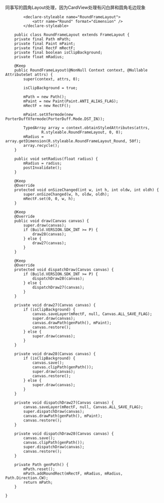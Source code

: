 同事写的圆角Layout处理，因为CardView处理有闪白屏和圆角毛边现象

            <declare-styleable name="RoundFrameLayout">
                <attr name="Round" format="dimension" />
            </declare-styleable>

        public class RoundFrameLayout extends FrameLayout {
        private final Path mPath;
        private final Paint mPaint;
        private final RectF mRectF;
        private final boolean isClipBackground;
        private float mRadius;

        @Keep
        public RoundFrameLayout(@NonNull Context context, @Nullable AttributeSet attrs) {
            super(context, attrs, 0);

            isClipBackground = true;

            mPath = new Path();
            mPaint = new Paint(Paint.ANTI_ALIAS_FLAG);
            mRectF = new RectF();

            mPaint.setXfermode(new PorterDuffXfermode(PorterDuff.Mode.DST_IN));

            TypedArray array = context.obtainStyledAttributes(attrs,
                    R.styleable.RoundFrameLayout, 0, 0);
            mRadius = array.getDimension(R.styleable.RoundFrameLayout_Round, 50f);
            array.recycle();
        }

        public void setRadius(float radius) {
            mRadius = radius;
            postInvalidate();
        }

        @Keep
        @Override
        protected void onSizeChanged(int w, int h, int oldw, int oldh) {
            super.onSizeChanged(w, h, oldw, oldh);
            mRectF.set(0, 0, w, h);
        }

        @Keep
        @Override
        public void draw(Canvas canvas) {
            super.draw(canvas);
            if (Build.VERSION.SDK_INT >= P) {
                draw28(canvas);
            } else {
                draw27(canvas);
            }
        }

        @Keep
        @Override
        protected void dispatchDraw(Canvas canvas) {
            if (Build.VERSION.SDK_INT >= P) {
                dispatchDraw28(canvas);
            } else {
                dispatchDraw27(canvas);
            }
        }

        private void draw27(Canvas canvas) {
            if (isClipBackground) {
                canvas.saveLayer(mRectF, null, Canvas.ALL_SAVE_FLAG);
                super.draw(canvas);
                canvas.drawPath(genPath(), mPaint);
                canvas.restore();
            } else {
                super.draw(canvas);
            }
        }

        private void draw28(Canvas canvas) {
            if (isClipBackground) {
                canvas.save();
                canvas.clipPath(genPath());
                super.draw(canvas);
                canvas.restore();
            } else {
                super.draw(canvas);
            }
        }

        private void dispatchDraw27(Canvas canvas) {
            canvas.saveLayer(mRectF, null, Canvas.ALL_SAVE_FLAG);
            super.dispatchDraw(canvas);
            canvas.drawPath(genPath(), mPaint);
            canvas.restore();
        }

        private void dispatchDraw28(Canvas canvas) {
            canvas.save();
            canvas.clipPath(genPath());
            super.dispatchDraw(canvas);
            canvas.restore();
        }

        private Path genPath() {
            mPath.reset();
            mPath.addRoundRect(mRectF, mRadius, mRadius, Path.Direction.CW);
            return mPath;
        }

    }



